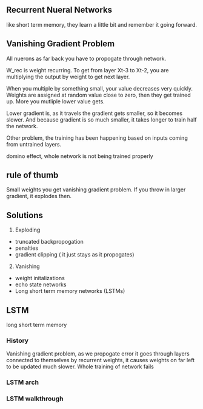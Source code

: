 ## Recurrent Nueral Networks
like short term memory, they learn a little bit and remember it going forward.

## Vanishing Gradient Problem
All nuerons as far back you have to propogate through network.

W_rec is weight recurring. To get from layer Xt-3 to Xt-2, you are multiplying the output by weight to get next layer.

When you multiple by something small, your value decreases very quickly. Weights are assigned at random value close to zero, then they get trained up. More you mutliple lower value gets.

Lower gradient is, as it travels the gradient gets smaller, so it becomes slower. And because gradient is so much smaller, it takes longer to train half the network.

Other problem, the training has been happening based on inputs coming from untrained layers.

domino effect, whole network is not being trained properly

## rule of thumb
Small weights you get vanishing gradient problem. If you throw in larger gradient, it explodes then.

## Solutions
1. Exploding
- truncated backpropogation
- penalties
- gradient clipping
  ( it just stays as it propogates)

2. Vanishing
- weight initalizations
- echo state networks
- Long short term memory networks (LSTMs)

## LSTM
long short term memory

### History
Vanishing gradient problem, as we propogate error it goes through layers connected to themselves by recurrent weights, it causes weights on far left to be updated much slower. Whole training of network fails

### LSTM arch

### LSTM walkthrough